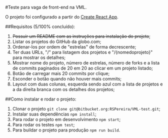#Teste para vaga de front-end na VML.

O projeto foi configurado a partir do [Create React App](https://github.com/facebookincubator/create-react-app).

##Requisitos (5/100% concluído):

1. ~~Possuir um README com as instruções para instalação do projeto~~;
2. Listar os projetos do GitHub da globo.com;
3. Ordenar-los por ordem de "estrelas" de forma decrescente; 
4. Ter duas URLs, "/" para listagem dos projetos e "/{nomedoprojeto}" para mostrar os detalhes;
5. Mostrar nome do projeto, número de estrelas, número de forks e a lista de commits paginados de 20 em 20 ao clicar em um projeto listado;
6. Botão de carregar mais 20 commits por clique;
7. Esconder o botão quando não houver mais commits;
8. Layout com duas colunas, esquerda sendo azul com a lista de projetos e a da direita branca com os detalhes dos projetos;

##Como instalar e rodar o projeto:

1. Clonar o projeto `git clone git@bitbucket.org:RSPereira/VML-test.git`;
2. Instalar suas dependências `npm install`;
3. Para rodar o projeto em desenvolvimento `npm start`;
4. Para rodar os testes `npm test`;
5. Para buildar o projeto para produção `npm run build`.
